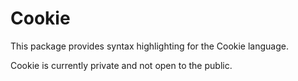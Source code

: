 # Cookie

This package provides syntax highlighting for the Cookie language.

Cookie is currently private and not open to the public.
